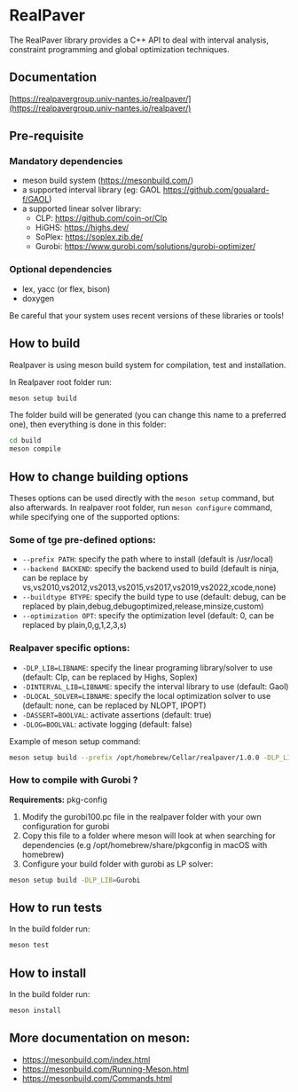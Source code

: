 # RealPaver

The RealPaver library provides a C++ API to deal with interval analysis, constraint programming and global optimization techniques.

## Documentation

[https://realpavergroup.univ-nantes.io/realpaver/](https://realpavergroup.univ-nantes.io/realpaver/)

## Pre-requisite

### Mandatory dependencies

- meson build system (https://mesonbuild.com/)
- a supported interval library (eg: GAOL https://github.com/goualard-f/GAOL)
- a supported linear solver library:
  - CLP: https://github.com/coin-or/Clp
  - HiGHS: https://highs.dev/
  - SoPlex: https://soplex.zib.de/
  - Gurobi: https://www.gurobi.com/solutions/gurobi-optimizer/

### Optional dependencies

- lex, yacc (or flex, bison)
- doxygen

Be careful that your system uses recent versions of these libraries or tools!

## How to build

Realpaver is using meson build system for compilation, test and installation.

In Realpaver root folder run:

```bash
meson setup build
```

The folder build will be generated (you can change this name to a preferred one), then everything is done in this folder:

```bash
cd build
meson compile
```

## How to change building options

Theses options can be used directly with the `meson setup` command, but also afterwards.
In realpaver root folder, run `meson configure` command, while specifying one of the supported options:

### Some of tge pre-defined options:

- `--prefix PATH`: specify the path where to install (default is /usr/local)
- `--backend BACKEND`: specify the backend used to build (default is ninja, can be replace by vs,vs2010,vs2012,vs2013,vs2015,vs2017,vs2019,vs2022,xcode,none)
- `--buildtype BTYPE`: specify the build type to use (default: debug, can be replaced by plain,debug,debugoptimized,release,minsize,custom)
- `--optimization OPT`: specify the optimization level (default: 0, can be replaced by plain,0,g,1,2,3,s)

### Realpaver specific options:

- `-DLP_LIB=LIBNAME`: specify the linear programing library/solver to use (default: Clp, can be replaced by Highs, Soplex)
- `-DINTERVAL_LIB=LIBNAME`: specify the interval library to use (default: Gaol)
- `-DLOCAL_SOLVER=LIBNAME`: specify the local optimization solver to use (default: none, can be replaced by NLOPT, IPOPT)
- `-DASSERT=BOOLVAL`: activate assertions (default: true)
- `-DLOG=BOOLVAL`: activate logging (default: false)

Example of meson setup command:

```bash
meson setup build --prefix /opt/homebrew/Cellar/realpaver/1.0.0 -DLP_LIB=Highs -DLOG=true
```

### How to compile with Gurobi ?

**Requirements:** pkg-config

1. Modify the gurobi100.pc file in the realpaver folder with your own configuration for gurobi
2. Copy this file to a folder where meson will look at when searching for dependencies (e.g /opt/homebrew/share/pkgconfig in macOS with homebrew)
3. Configure your build folder with gurobi as LP solver:

```bash
meson setup build -DLP_LIB=Gurobi
```

## How to run tests

In the build folder run:

```bash
meson test
```

## How to install

In the build folder run:

```bash
meson install
```

## More documentation on meson:

- https://mesonbuild.com/index.html
- https://mesonbuild.com/Running-Meson.html
- https://mesonbuild.com/Commands.html
